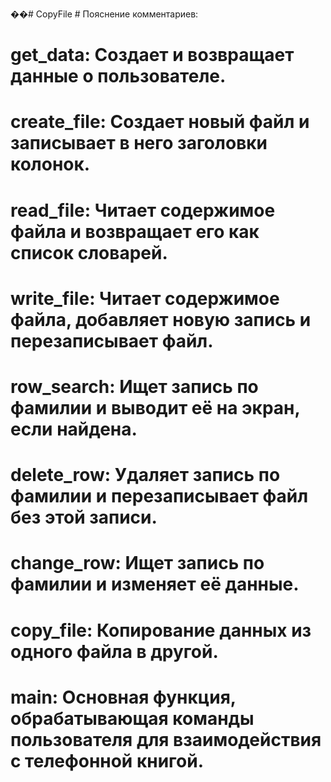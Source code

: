 ��#   C o p y F i l e 
 # Пояснение комментариев:
# get_data: Создает и возвращает данные о пользователе.
# create_file: Создает новый файл и записывает в него заголовки колонок.
# read_file: Читает содержимое файла и возвращает его как список словарей.
# write_file: Читает содержимое файла, добавляет новую запись и перезаписывает файл.
# row_search: Ищет запись по фамилии и выводит её на экран, если найдена.
# delete_row: Удаляет запись по фамилии и перезаписывает файл без этой записи.
# change_row: Ищет запись по фамилии и изменяет её данные.
# copy_file: Копирование данных из одного файла в другой.
# main: Основная функция, обрабатывающая команды пользователя для взаимодействия с телефонной книгой.
 
